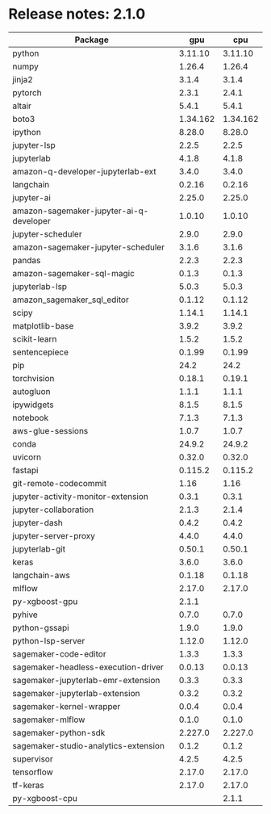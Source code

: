 # Release notes: 2.1.0

Package | gpu| cpu
---|---|---
python|3.11.10|3.11.10
numpy|1.26.4|1.26.4
jinja2|3.1.4|3.1.4
pytorch|2.3.1|2.4.1
altair|5.4.1|5.4.1
boto3|1.34.162|1.34.162
ipython|8.28.0|8.28.0
jupyter-lsp|2.2.5|2.2.5
jupyterlab|4.1.8|4.1.8
amazon-q-developer-jupyterlab-ext|3.4.0|3.4.0
langchain|0.2.16|0.2.16
jupyter-ai|2.25.0|2.25.0
amazon-sagemaker-jupyter-ai-q-developer|1.0.10|1.0.10
jupyter-scheduler|2.9.0|2.9.0
amazon-sagemaker-jupyter-scheduler|3.1.6|3.1.6
pandas|2.2.3|2.2.3
amazon-sagemaker-sql-magic|0.1.3|0.1.3
jupyterlab-lsp|5.0.3|5.0.3
amazon_sagemaker_sql_editor|0.1.12|0.1.12
scipy|1.14.1|1.14.1
matplotlib-base|3.9.2|3.9.2
scikit-learn|1.5.2|1.5.2
sentencepiece|0.1.99|0.1.99
pip|24.2|24.2
torchvision|0.18.1|0.19.1
autogluon|1.1.1|1.1.1
ipywidgets|8.1.5|8.1.5
notebook|7.1.3|7.1.3
aws-glue-sessions|1.0.7|1.0.7
conda|24.9.2|24.9.2
uvicorn|0.32.0|0.32.0
fastapi|0.115.2|0.115.2
git-remote-codecommit|1.16|1.16
jupyter-activity-monitor-extension|0.3.1|0.3.1
jupyter-collaboration|2.1.3|2.1.4
jupyter-dash|0.4.2|0.4.2
jupyter-server-proxy|4.4.0|4.4.0
jupyterlab-git|0.50.1|0.50.1
keras|3.6.0|3.6.0
langchain-aws|0.1.18|0.1.18
mlflow|2.17.0|2.17.0
py-xgboost-gpu|2.1.1| 
pyhive|0.7.0|0.7.0
python-gssapi|1.9.0|1.9.0
python-lsp-server|1.12.0|1.12.0
sagemaker-code-editor|1.3.3|1.3.3
sagemaker-headless-execution-driver|0.0.13|0.0.13
sagemaker-jupyterlab-emr-extension|0.3.3|0.3.3
sagemaker-jupyterlab-extension|0.3.2|0.3.2
sagemaker-kernel-wrapper|0.0.4|0.0.4
sagemaker-mlflow|0.1.0|0.1.0
sagemaker-python-sdk|2.227.0|2.227.0
sagemaker-studio-analytics-extension|0.1.2|0.1.2
supervisor|4.2.5|4.2.5
tensorflow|2.17.0|2.17.0
tf-keras|2.17.0|2.17.0
py-xgboost-cpu| |2.1.1
